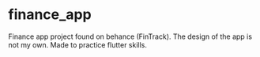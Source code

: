 # finance_app

Finance app project found on behance (FinTrack). The design of the app is not my own. Made to practice flutter skills.
